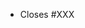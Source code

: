 <!-- This is a template. Please rewrite to the necessary contents when creating the PR. -->
<!-- If there is an issue, enter it. -->
- Closes #XXX

<!-- ## Overview -->
<!-- Please write the purpose of this PR and the outline of implementation. -->
